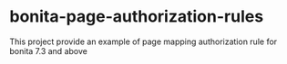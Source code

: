 # bonita-page-authorization-rules
This project provide an example of page mapping authorization rule for bonita 7.3 and above

